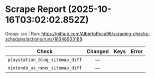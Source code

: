 # Scrape Report (2025-10-16T03:02:02.852Z)

Group: `seo`  |  Run: https://github.com/AlbertoRoca96/scraping-checks-scheduler/actions/runs/18548903188

| Check | Changed | Keys | Error |
|---|:---:|:--|:--|
| `playstation_blog_sitemap_diff` | — |  |  |
| `nintendo_us_news_sitemap_diff` | — |  |  |
